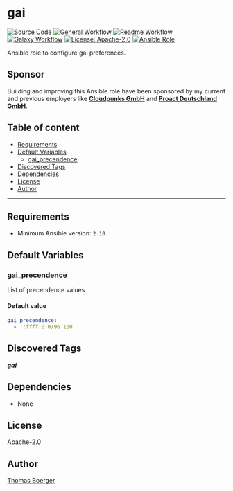 # gai

[![Source Code](https://img.shields.io/badge/github-source%20code-blue?logo=github&amp;logoColor=white)](https://github.com/rolehippie/gai)
[![General Workflow](https://github.com/rolehippie/gai/actions/workflows/general.yml/badge.svg)](https://github.com/rolehippie/gai/actions/workflows/general.yml)
[![Readme Workflow](https://github.com/rolehippie/gai/actions/workflows/docs.yml/badge.svg)](https://github.com/rolehippie/gai/actions/workflows/docs.yml)
[![Galaxy Workflow](https://github.com/rolehippie/gai/actions/workflows/galaxy.yml/badge.svg)](https://github.com/rolehippie/gai/actions/workflows/galaxy.yml)
[![License: Apache-2.0](https://img.shields.io/github/license/rolehippie/gai)](https://github.com/rolehippie/gai/blob/master/LICENSE)
[![Ansible Role](https://img.shields.io/badge/role-rolehippie.gai-blue)](https://galaxy.ansible.com/rolehippie/gai)

Ansible role to configure gai preferences.

## Sponsor

Building and improving this Ansible role have been sponsored by my current and previous employers like **[Cloudpunks GmbH](https://cloudpunks.de)** and **[Proact Deutschland GmbH](https://www.proact.eu)**.

## Table of content

- [Requirements](#requirements)
- [Default Variables](#default-variables)
  - [gai_precendence](#gai_precendence)
- [Discovered Tags](#discovered-tags)
- [Dependencies](#dependencies)
- [License](#license)
- [Author](#author)

---

## Requirements

- Minimum Ansible version: `2.10`


## Default Variables

### gai_precendence

List of precendence values

#### Default value

```YAML
gai_precendence:
  - ::ffff:0:0/96 100
```

## Discovered Tags

**_gai_**


## Dependencies

- None

## License

Apache-2.0

## Author

[Thomas Boerger](https://github.com/tboerger)
